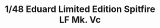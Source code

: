 ---
layout: product
title: "1/48 Eduard Limited Edition Spitfire LF Mk. Vc"
price: "4800" 
desc: "Maketa"
img_path: "/assets/img/ED1137.webp"
brand: "N/A"
available: true
special_offer: false
new: true
soon: false
cat: "099999"
subcat: "0N/A"
subsubcat: "0N/A"
sifra: "ED1137"
popular: false
---